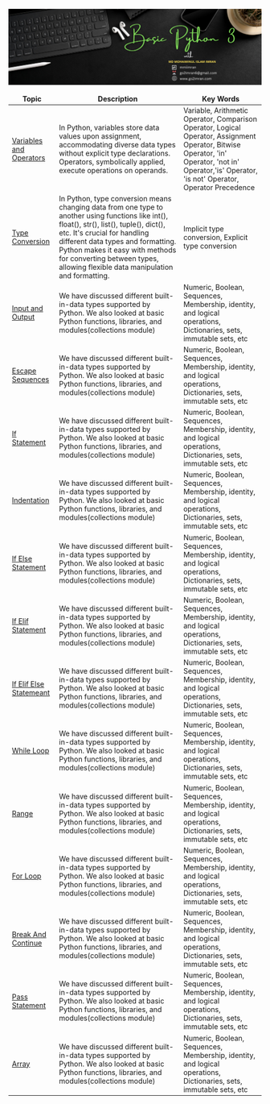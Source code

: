 ![Github Banner](https://github.com/mmiimran/Basic_Python/blob/main/assets/basic_python.png)

<table align="center">
  <thead align="center">
    <tr border: none;>
      <td><b>Topic</b></td>
      <td><b>Description</b></td>
      <td><b>Key Words</b></td>
    </tr>
  </thead>
  <tbody>
    <tr>
      <td><a href="https://github.com/mmiimran/Basic_Python/tree/main/core_python/1.Variable%20and%20Operators" target="_blank">Variables and Operators</a></td>
      <td>In Python, variables store data values upon assignment, accommodating diverse data types without explicit type declarations. Operators, symbolically applied, execute operations on operands.</td>
      <td>Variable, Arithmetic Operator, Comparison Operator, Logical Operator, Assignment Operator, Bitwise Operator, 'in' Operator, 'not in' Operator,'is' Operator, 'is not' Operator, Operator Precedence</td>
    </tr>
    <tr>
      <td><a href="https://github.com/mmiimran/Basic_Python/tree/main/core_python/2.Python_Type_Conversion" target="_blank">Type Conversion</a></td>
      <td>In Python, type conversion means changing data from one type to another using functions like int(), float(), str(), list(), tuple(), dict(), etc. It's crucial for handling different data types and formatting. Python makes it easy with methods for converting between types, allowing flexible data manipulation and formatting.</td>
      <td>Implicit type conversion,
        Explicit type conversion</td>
    </tr>
     <tr>
      <td><a href="https://github.com/mmiimran/Basic_Python/tree/main/core_python/3.Input_and_output" target="_blank">Input and Output</a></td>
      <td>We have discussed different built-in-data types supported by Python. We also looked at basic Python functions, libraries, and modules(collections module)</td>
      <td>Numeric, Boolean, Sequences, Membership, identity, and logical operations, Dictionaries, sets, immutable sets, etc</td>
    </tr>
     <tr>
      <td><a href="https://github.com/mmiimran/Basic_Python/tree/main/core_python/4.Escape_Sequence_in_python" target="_blank">Escape Sequences</a></td>
      <td>We have discussed different built-in-data types supported by Python. We also looked at basic Python functions, libraries, and modules(collections module)</td>
      <td>Numeric, Boolean, Sequences, Membership, identity, and logical operations, Dictionaries, sets, immutable sets, etc</td>
    </tr>
     <tr>
      <td><a href="https://github.com/mmiimran/Basic_Python/tree/main/core_python/5.If_Statement" target="_blank">If Statement</a></td>
      <td>We have discussed different built-in-data types supported by Python. We also looked at basic Python functions, libraries, and modules(collections module)</td>
      <td>Numeric, Boolean, Sequences, Membership, identity, and logical operations, Dictionaries, sets, immutable sets, etc</td>
    </tr>
     <tr>
      <td><a href="https://github.com/mmiimran/Basic_Python/tree/main/core_python/6.Indentation" target="_blank">Indentation</a></td>
      <td>We have discussed different built-in-data types supported by Python. We also looked at basic Python functions, libraries, and modules(collections module)</td>
      <td>Numeric, Boolean, Sequences, Membership, identity, and logical operations, Dictionaries, sets, immutable sets, etc</td>
    </tr>
     <tr>
      <td><a href="https://github.com/mmiimran/Basic_Python/tree/main/core_python/7.If_Else_Statement" target="_blank">If Else Statement</a></td>
      <td>We have discussed different built-in-data types supported by Python. We also looked at basic Python functions, libraries, and modules(collections module)</td>
      <td>Numeric, Boolean, Sequences, Membership, identity, and logical operations, Dictionaries, sets, immutable sets, etc</td>
    </tr>
     <tr>
      <td><a href="https://github.com/mmiimran/Basic_Python/tree/main/core_python/8.If_elif_statement" target="_blank">If Elif Statement</a></td>
      <td>We have discussed different built-in-data types supported by Python. We also looked at basic Python functions, libraries, and modules(collections module)</td>
      <td>Numeric, Boolean, Sequences, Membership, identity, and logical operations, Dictionaries, sets, immutable sets, etc</td>
    </tr>
     <tr>
      <td><a href="https://github.com/mmiimran/Basic_Python/tree/main/core_python/9.If_elif_else_statement" target="_blank">If Elif Else Statemeant</a></td>
      <td>We have discussed different built-in-data types supported by Python. We also looked at basic Python functions, libraries, and modules(collections module)</td>
      <td>Numeric, Boolean, Sequences, Membership, identity, and logical operations, Dictionaries, sets, immutable sets, etc</td>
    </tr>
     <tr>
      <td><a href="https://github.com/mmiimran/Basic_Python/tree/main/core_python/10.While_loop" target="_blank">While Loop</a></td>
      <td>We have discussed different built-in-data types supported by Python. We also looked at basic Python functions, libraries, and modules(collections module)</td>
      <td>Numeric, Boolean, Sequences, Membership, identity, and logical operations, Dictionaries, sets, immutable sets, etc</td>
    </tr>
     <tr>
      <td><a href="https://github.com/mmiimran/Basic_Python/tree/main/core_python/11.Range" target="_blank">Range</a></td>
      <td>We have discussed different built-in-data types supported by Python. We also looked at basic Python functions, libraries, and modules(collections module)</td>
      <td>Numeric, Boolean, Sequences, Membership, identity, and logical operations, Dictionaries, sets, immutable sets, etc</td>
    </tr>
     <tr>
      <td><a href="https://github.com/mmiimran/Basic_Python/tree/main/core_python/12.For_loop" target="_blank">For Loop</a></td>
      <td>We have discussed different built-in-data types supported by Python. We also looked at basic Python functions, libraries, and modules(collections module)</td>
      <td>Numeric, Boolean, Sequences, Membership, identity, and logical operations, Dictionaries, sets, immutable sets, etc</td>
    </tr>
     <tr>
      <td><a href="https://github.com/mmiimran/Basic_Python/tree/main/core_python/13.Break_and_Continue" target="_blank">Break And Continue</a></td>
      <td>We have discussed different built-in-data types supported by Python. We also looked at basic Python functions, libraries, and modules(collections module)</td>
      <td>Numeric, Boolean, Sequences, Membership, identity, and logical operations, Dictionaries, sets, immutable sets, etc</td>
    </tr>
     <tr>
      <td><a href="https://github.com/mmiimran/Basic_Python/tree/main/core_python/14.Pass" target="_blank">Pass Statement</a></td>
      <td>We have discussed different built-in-data types supported by Python. We also looked at basic Python functions, libraries, and modules(collections module)</td>
      <td>Numeric, Boolean, Sequences, Membership, identity, and logical operations, Dictionaries, sets, immutable sets, etc</td>
    </tr>
     <tr>
      <td><a href="https://github.com/mmiimran/Basic_Python/tree/main/core_python/15.Array" target="_blank">Array</a></td>
      <td>We have discussed different built-in-data types supported by Python. We also looked at basic Python functions, libraries, and modules(collections module)</td>
      <td>Numeric, Boolean, Sequences, Membership, identity, and logical operations, Dictionaries, sets, immutable sets, etc</td>
    </tr>
    
   
  </tbody>
</table>
